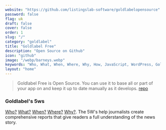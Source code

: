 ```yaml
---
website: "https://github.com/listingslab-software/goldlabelopensource"
password: false
flag: uk
draft: false
cover: false
order: 1
slug: "/"
category: "goldlabel"
title: "Goldlabel Free"
description: "Open Source on Github"
icon: "github"
image: "/webp/barneys.webp"
keywords: "Who, What, When, Where, Why, How, JavaScript, WordPress, Goldlabel, Gatsby React, Progressive Web App, MUI"
layout: "home"
---
```

> Goldlabel Free is Open Source. You can use it to base all or part of your app on and keep it up to date manually as it develops. [repo](https://github.com/listingslab-software/goldlabelopensource)

### Goldlabel's 5ws

[Who?](/the-5-ws/who) [What?](/the-5-ws/what) [When?](/the-5-ws/when) [Where?](/the-5-ws/where) [Why?](/the-5-ws/why). The 5W's help journalists create comprehensive reports that give readers a full understanding of the news story. 


